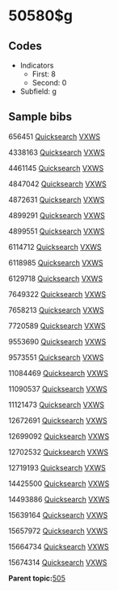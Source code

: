 # 50580$g

## Codes

-   Indicators
    -   First: 8
    -   Second: 0
-   Subfield: g

## Sample bibs

656451 [Quicksearch](https://search.library.yale.edu/catalog/656451) [VXWS](http://prodorbis.library.yale.edu:7014/vxws/GetHoldingsService?bibId=656451)

4338163 [Quicksearch](https://search.library.yale.edu/catalog/4338163) [VXWS](http://prodorbis.library.yale.edu:7014/vxws/GetHoldingsService?bibId=4338163)

4461145 [Quicksearch](https://search.library.yale.edu/catalog/4461145) [VXWS](http://prodorbis.library.yale.edu:7014/vxws/GetHoldingsService?bibId=4461145)

4847042 [Quicksearch](https://search.library.yale.edu/catalog/4847042) [VXWS](http://prodorbis.library.yale.edu:7014/vxws/GetHoldingsService?bibId=4847042)

4872631 [Quicksearch](https://search.library.yale.edu/catalog/4872631) [VXWS](http://prodorbis.library.yale.edu:7014/vxws/GetHoldingsService?bibId=4872631)

4899291 [Quicksearch](https://search.library.yale.edu/catalog/4899291) [VXWS](http://prodorbis.library.yale.edu:7014/vxws/GetHoldingsService?bibId=4899291)

4899551 [Quicksearch](https://search.library.yale.edu/catalog/4899551) [VXWS](http://prodorbis.library.yale.edu:7014/vxws/GetHoldingsService?bibId=4899551)

6114712 [Quicksearch](https://search.library.yale.edu/catalog/6114712) [VXWS](http://prodorbis.library.yale.edu:7014/vxws/GetHoldingsService?bibId=6114712)

6118985 [Quicksearch](https://search.library.yale.edu/catalog/6118985) [VXWS](http://prodorbis.library.yale.edu:7014/vxws/GetHoldingsService?bibId=6118985)

6129718 [Quicksearch](https://search.library.yale.edu/catalog/6129718) [VXWS](http://prodorbis.library.yale.edu:7014/vxws/GetHoldingsService?bibId=6129718)

7649322 [Quicksearch](https://search.library.yale.edu/catalog/7649322) [VXWS](http://prodorbis.library.yale.edu:7014/vxws/GetHoldingsService?bibId=7649322)

7658213 [Quicksearch](https://search.library.yale.edu/catalog/7658213) [VXWS](http://prodorbis.library.yale.edu:7014/vxws/GetHoldingsService?bibId=7658213)

7720589 [Quicksearch](https://search.library.yale.edu/catalog/7720589) [VXWS](http://prodorbis.library.yale.edu:7014/vxws/GetHoldingsService?bibId=7720589)

9553690 [Quicksearch](https://search.library.yale.edu/catalog/9553690) [VXWS](http://prodorbis.library.yale.edu:7014/vxws/GetHoldingsService?bibId=9553690)

9573551 [Quicksearch](https://search.library.yale.edu/catalog/9573551) [VXWS](http://prodorbis.library.yale.edu:7014/vxws/GetHoldingsService?bibId=9573551)

11084469 [Quicksearch](https://search.library.yale.edu/catalog/11084469) [VXWS](http://prodorbis.library.yale.edu:7014/vxws/GetHoldingsService?bibId=11084469)

11090537 [Quicksearch](https://search.library.yale.edu/catalog/11090537) [VXWS](http://prodorbis.library.yale.edu:7014/vxws/GetHoldingsService?bibId=11090537)

11121473 [Quicksearch](https://search.library.yale.edu/catalog/11121473) [VXWS](http://prodorbis.library.yale.edu:7014/vxws/GetHoldingsService?bibId=11121473)

12672691 [Quicksearch](https://search.library.yale.edu/catalog/12672691) [VXWS](http://prodorbis.library.yale.edu:7014/vxws/GetHoldingsService?bibId=12672691)

12699092 [Quicksearch](https://search.library.yale.edu/catalog/12699092) [VXWS](http://prodorbis.library.yale.edu:7014/vxws/GetHoldingsService?bibId=12699092)

12702532 [Quicksearch](https://search.library.yale.edu/catalog/12702532) [VXWS](http://prodorbis.library.yale.edu:7014/vxws/GetHoldingsService?bibId=12702532)

12719193 [Quicksearch](https://search.library.yale.edu/catalog/12719193) [VXWS](http://prodorbis.library.yale.edu:7014/vxws/GetHoldingsService?bibId=12719193)

14425500 [Quicksearch](https://search.library.yale.edu/catalog/14425500) [VXWS](http://prodorbis.library.yale.edu:7014/vxws/GetHoldingsService?bibId=14425500)

14493886 [Quicksearch](https://search.library.yale.edu/catalog/14493886) [VXWS](http://prodorbis.library.yale.edu:7014/vxws/GetHoldingsService?bibId=14493886)

15639164 [Quicksearch](https://search.library.yale.edu/catalog/15639164) [VXWS](http://prodorbis.library.yale.edu:7014/vxws/GetHoldingsService?bibId=15639164)

15657972 [Quicksearch](https://search.library.yale.edu/catalog/15657972) [VXWS](http://prodorbis.library.yale.edu:7014/vxws/GetHoldingsService?bibId=15657972)

15664734 [Quicksearch](https://search.library.yale.edu/catalog/15664734) [VXWS](http://prodorbis.library.yale.edu:7014/vxws/GetHoldingsService?bibId=15664734)

15674314 [Quicksearch](https://search.library.yale.edu/catalog/15674314) [VXWS](http://prodorbis.library.yale.edu:7014/vxws/GetHoldingsService?bibId=15674314)

**Parent topic:**[505](../../tags/505/505.md)


